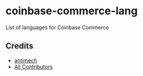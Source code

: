 # coinbase-commerce-lang
List of languages for Coinbase Commerce

## Credits

- [antimech](https://github.com/antimech)
- [All Contributors](https://github.com/antimech/coinbase-commerce-lang/graphs/contributors)
